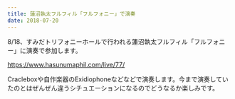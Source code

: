 ```yaml
---
title: 蓮沼執太フルフィル「フルフォニー」で演奏
date: 2018-07-20
---
```


8/18、すみだトリフォニーホールで行われる蓮沼執太フルフィル「フルフォニー」に演奏で参加します。

https://www.hasunumaphil.com/live/77/

Cracleboxや自作楽器のExidiophoneなどなどで演奏します。今まで演奏していたのとはぜんぜん違うシチュエーションになるのでどうなるか楽しみです。



